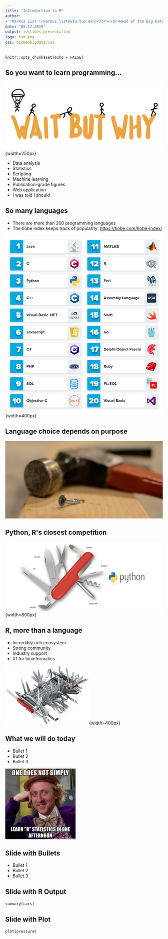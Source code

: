 ```yaml
---
title: "Introduction to R"
author: 
- "Markus List (<markus.list@wzw.tum.de>)</br></br>Head of the Big Data in BioMedicine Group</br>Chair of Experimental Bioinformatics</br>Technical University of Munich</br></br><https://biomedical-big-data.de></br>"
date: "05.12.2019"
output: ioslides_presentation
logo: tum.png
css: biomedbigdata.css
---
```


```{r setup, include=FALSE}
knitr::opts_chunk$set(echo = FALSE)
```

## So you want to learn programming...

![](waitbutwhy.png){width=250px}

  - Data analysis
  - Statistics
  - Scripting
  - Machine learning
  - Publication-grade figures
  - Web application
  - I was told I should

## So many languages

<div class="columns-2">

  - There are more than 200 programming languages
  - The tiobe index keeps track of popularity: <https://tiobe.com/tiobe-index/>

![](top20_languages.png){width=400px}
</div>

## Language choice depends on purpose

![](wrong_tool.jpg)

## Python, R's closest competition

![](python_swiss_army.png){width=800px}

## R, more than a language

<div class="columns-2">

- Incredibly rich ecosystem
- Strong community
- Industry support
- #1 for bioinformatics

![](R_swiss_army.jpeg){width=400px}

</div>

## What we will do today

<div class="columns-2">
  
  - Bullet 1
  - Bullet 2
  - Bullet 3
  
  ![](notsimply.jpeg)
</div>

## Slide with Bullets

- Bullet 1
- Bullet 2
- Bullet 3

## Slide with R Output

```{r cars, echo = TRUE}
summary(cars)
```

## Slide with Plot

```{r pressure}
plot(pressure)
```

